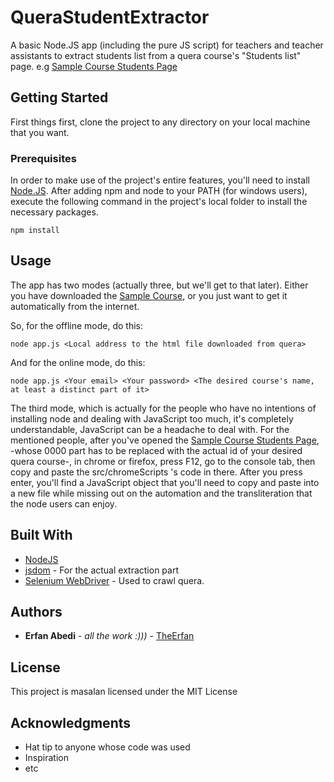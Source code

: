 # QueraStudentExtractor

A basic Node.JS app (including the pure JS script) for teachers and teacher assistants to extract students list from a quera course's "Students list" page.
e.g [Sample Course Students Page](https://quera.ir/overview/course/0000/manage/student/)

## Getting Started

First things first, clone the project to any directory on your local machine that you want.

### Prerequisites

In order to make use of the project's entire features, you'll need to install [Node.JS](https://nodejs.org/en/download/).
After adding npm and node to your PATH (for windows users), execute the following command in the project's local folder to install the necessary packages.

```
npm install 
```

## Usage

The app has two modes (actually three, but we'll get to that later). Either you have downloaded the [Sample Course](https://quera.ir/overview/course/0000/manage/student/),
or you just want to get it automatically from the internet.

So, for the offline mode, do this:
```
node app.js <Local address to the html file downloaded from quera>
```

And for the online mode, do this:
```
node app.js <Your email> <Your password> <The desired course's name, at least a distinct part of it>
```

The third mode, which is actually for the people who have no intentions of installing node and dealing with JavaScript too much,
it's completely understandable, JavaScript can be a headache to deal with.
For the mentioned people, after you've opened the [Sample Course Students Page](https://quera.ir/overview/course/0000/manage/student/), -whose 0000 part has to be replaced with the actual id of your desired quera course-, in chrome or firefox, press F12, go to the  console tab, then copy and paste the src/chromeScripts 's code in there.
After you press enter, you'll find a JavaScript object that you'll need to copy and paste into a new file while missing out on the automation and the transliteration that the node users can enjoy.


## Built With

* [NodeJS](https://nodejs.org/en/) 
* [jsdom](https://github.com/jsdom/jsdom) - For the actual extraction part
* [Selenium WebDriver](https://www.seleniumhq.org/download/) - Used to crawl quera.


## Authors

* **Erfan Abedi** - *all the work :)))* - [TheErfan](https://github.com/TheErfan)

## License

This project is masalan licensed under the MIT License

## Acknowledgments

* Hat tip to anyone whose code was used
* Inspiration
* etc

